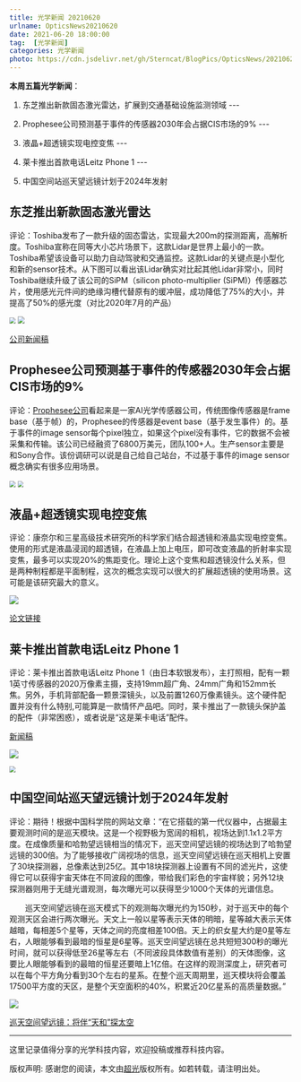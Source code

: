 ```yaml
---
title: 光学新闻 20210620
urlname: OpticsNews20210620
date: 2021-06-20 18:00:00
tag:  [光学新闻]
categories: 光学新闻
photo: https://cdn.jsdelivr.net/gh/Sterncat/BlogPics/OpticsNews/20210620/4-1.jpg
---
```


**本周五篇光学新闻**：

1. 东芝推出新款固态激光雷达，扩展到交通基础设施监测领域 --- 

2. Prophesee公司预测基于事件的传感器2030年会占据CIS市场的9% ---

3. 液晶+超透镜实现电控变焦 ---

4. 莱卡推出首款电话Leitz Phone 1 --- 

5. 中国空间站巡天望远镜计划于2024年发射

<!--more-->

## 东芝推出新款固态激光雷达

评论：Toshiba发布了一款升级的固态雷达，实现最大200m的探测距离，高解析度。Toshiba宣称在同等大小芯片场景下，这款Lidar是世界上最小的一款。Toshiba希望该设备可以助力自动驾驶和交通监控。这款Lidar的关键点是小型化和新的sensor技术。从下图可以看出该Lidar确实对比起其他Lidar非常小，同时Toshiba继续升级了该公司的SiPM（silicon photo-multiplier (SiPM)）传感器芯片，使用感光元件间的绝缘沟槽代替原有的缓冲层，成功降低了75%的大小，并提高了50%的感光度（对比2020年7月的产品）

<img src="https://cdn.jsdelivr.net/gh/Sterncat/BlogPics/OpticsNews/20210620/1-1.png" style="zoom: 67%;" />

<img src="https://cdn.jsdelivr.net/gh/Sterncat/BlogPics/OpticsNews/20210620/1-2.png" style="zoom:80%;" />

[公司新闻稿](https://www.global.toshiba/ww/technology/corporate/rdc/rd/topics/21/2106-03.html)



## Prophesee公司预测基于事件的传感器2030年会占据CIS市场的9%

评论：[Prophesee公司](https://www.prophesee.ai)看起来是一家AI光学传感器公司，传统图像传感器是frame base（基于帧）的，Prophesee的传感器是event base（基于发生事件）的。基于事件的image sensor每个pixel独立，如果这个pixel没有事件，它的数据不会被采集和传输。该公司已经融资了6800万美元，团队100+人。生产sensor主要是和Sony合作。该份调研可以说是自己给自己站台，不过基于事件的image sensor概念确实有很多应用场景。

<img src="https://cdn.jsdelivr.net/gh/Sterncat/BlogPics/OpticsNews/20210620/2.png" style="zoom:67%;" />



<img src="https://cdn.jsdelivr.net/gh/Sterncat/BlogPics/OpticsNews/20210620/2-2.png" style="zoom:67%;" />

## 液晶+超透镜实现电控变焦

评论：康奈尔和三星高级技术研究所的科学家们结合超透镜和液晶实现电控变焦。使用的形式是液晶浸润的超透镜，在液晶上加上电压，即可改变液晶的折射率实现变焦，最多可以实现20%的焦距变化。理论上这个变焦和超透镜没什么关系，但是两种制程都是平面制程，这次的概念实现可以很大的扩展超透镜的使用场景。这可能是该研究最大的意义。

![](https://cdn.jsdelivr.net/gh/Sterncat/BlogPics/OpticsNews/20210620/3.gif)

[论文链接](https://pubs.acs.org/doi/10.1021/acs.nanolett.1c00356)

## 莱卡推出首款电话Leitz Phone 1

评论：莱卡推出首款电话Leitz Phone 1（由日本软银发布），主打照相，配有一颗1英寸传感器的2020万像素主摄，支持19mm超广角、24mm广角和152mm长焦。另外，手机背部配备一颗景深镜头，以及前置1260万像素镜头。这个硬件配置并没有什么特别,可能算是一款情怀产品吧。同时，莱卡推出了一款镜头保护盖的配件（非常困惑），或者说是“这是莱卡电话”配件。

[新闻稿](https://www.theverge.com/2021/6/17/22538066/leica-leitz-phone-1-softbank-sharp-japan-price)

![](https://cdn.jsdelivr.net/gh/Sterncat/BlogPics/OpticsNews/20210620/4-1.jpg)

<img src="https://cdn.jsdelivr.net/gh/Sterncat/BlogPics/OpticsNews/20210620/4-2.webp" style="zoom:67%;" />

## 中国空间站巡天望远镜计划于2024年发射

评论：期待！根据中国科学院的网站文章：“在它搭载的第一代仪器中，占据最主要观测时间的是巡天模块。这是一个视野极为宽阔的相机，视场达到1.1x1.2平方度。在成像质量和哈勃望远镜相当的情况下，巡天空间望远镜的视场达到了哈勃望远镜的300倍。为了能够接收广阔视场的信息，巡天空间望远镜在巡天相机上安置了30块探测器，总像素达到25亿。其中18块探测器上设置有不同的滤光片，这使得它可以获得宇宙天体在不同波段的图像，带给我们彩色的宇宙样貌；另外12块探测器则用于无缝光谱观测，每次曝光可以获得至少1000个天体的光谱信息。

　　巡天空间望远镜在巡天模式下的观测每次曝光约为150秒，对于巡天中的每个观测天区会进行两次曝光。天文上一般以星等表示天体的明暗，星等越大表示天体越暗，每相差5个星等，天体之间的亮度相差100倍。天上的织女星大约是0星等左右，人眼能够看到最暗的恒星是6星等。巡天空间望远镜在总共短短300秒的曝光时间，就可以获得低至26星等左右（不同波段具体数值有差别）的天体图像，这要比人眼能够看到的最暗的恒星还要暗上1亿倍。在这样的观测深度上，研究者可以在每个平方角分看到30个左右的星系。在整个巡天周期里，巡天模块将会覆盖17500平方度的天区，是整个天空面积的40%，积累近20亿星系的高质量数据。”

![](https://cdn.jsdelivr.net/gh/Sterncat/BlogPics/OpticsNews/20210620/5.jpg)

[巡天空间望远镜：将伴“天和”探太空](http://www.cas.cn/kx/kpwz/202105/t20210513_4787988.shtml)

-----

这里记录值得分享的光学科技内容，欢迎投稿或推荐科技内容。

版权声明: 感谢您的阅读，本文由[超光](https://faster-than-light.net/)版权所有。如若转载，请注明出处。



